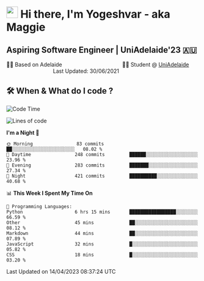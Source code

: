 <h1><img src="https://emojis.slackmojis.com/emojis/images/1531849430/4246/blob-sunglasses.gif?1531849430" width="30"/> Hi there, I'm Yogeshvar - aka Maggie</h1>

## Aspiring Software Engineer | UniAdelaide'23 🇦🇺  
🏂🏻  Based on Adelaide &nbsp;&nbsp;&nbsp;&nbsp;&nbsp;&nbsp;&nbsp;&nbsp;&nbsp;&nbsp;&nbsp;&nbsp;&nbsp;&nbsp;&nbsp;&nbsp;&nbsp;&nbsp;&nbsp;&nbsp;&nbsp;&nbsp;&nbsp;&nbsp;&nbsp;&nbsp;&nbsp;&nbsp;&nbsp;&nbsp;&nbsp;&nbsp;&nbsp;&nbsp;&nbsp;&nbsp;&nbsp;&nbsp;&nbsp;👨‍💻 Student @ [UniAdelaide](https://www.adelaide.edu.au)   &nbsp;&nbsp;&nbsp;&nbsp;&nbsp;&nbsp;&nbsp;&nbsp;&nbsp;&nbsp;&nbsp;&nbsp;&nbsp;&nbsp;&nbsp;&nbsp;&nbsp;&nbsp;&nbsp;&nbsp;&nbsp;&nbsp;&nbsp;&nbsp;&nbsp;&nbsp;&nbsp;&nbsp;&nbsp;&nbsp;&nbsp;Last Updated: 30/06/2021

## 🛠 When & What do I code ?  

<!--START_SECTION:waka-->
![Code Time](http://img.shields.io/badge/Code%20Time-2%2C080%20hrs%2032%20mins-blue)

![Lines of code](https://img.shields.io/badge/From%20Hello%20World%20I%27ve%20Written-3.5%20million%20lines%20of%20code-blue)

**I'm a Night 🦉** 

```text
🌞 Morning                83 commits          ██░░░░░░░░░░░░░░░░░░░░░░░   08.02 % 
🌆 Daytime                248 commits         ██████░░░░░░░░░░░░░░░░░░░   23.96 % 
🌃 Evening                283 commits         ███████░░░░░░░░░░░░░░░░░░   27.34 % 
🌙 Night                  421 commits         ██████████░░░░░░░░░░░░░░░   40.68 % 
```


📊 **This Week I Spent My Time On** 

```text
💬 Programming Languages: 
Python                   6 hrs 15 mins       █████████████████░░░░░░░░   66.59 % 
Other                    45 mins             ██░░░░░░░░░░░░░░░░░░░░░░░   08.12 % 
Markdown                 44 mins             ██░░░░░░░░░░░░░░░░░░░░░░░   07.89 % 
JavaScript               32 mins             █░░░░░░░░░░░░░░░░░░░░░░░░   05.82 % 
CSS                      18 mins             █░░░░░░░░░░░░░░░░░░░░░░░░   03.20 % 
```


 Last Updated on 14/04/2023 08:37:24 UTC
<!--END_SECTION:waka-->
